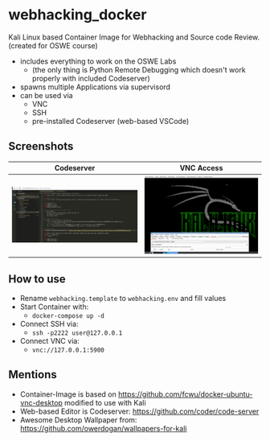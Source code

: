 # webhacking_docker

Kali Linux based Container Image for Webhacking and Source code Review. (created for OSWE course)

  * includes everything to work on the OSWE Labs
    * (the only thing is Python Remote Debugging which doesn't work properly with included Codeserver)
  * spawns multiple Applications via supervisord
  * can be used via
    * VNC
    * SSH
    * pre-installed Codeserver (web-based VSCode)

## Screenshots

| Codeserver | VNC Access |
|--------------------------------------|--------------------------------------|
| ![](screenshots/codeserver.png) | ![](screenshots/vnc.png) |

## How to use

  * Rename `webhacking.template` to `webhacking.env` and fill values
  * Start Container with:
    * `docker-compose up -d`
  * Connect SSH via:
    * `ssh -p2222 user@127.0.0.1`
  * Connect VNC via:
    * `vnc://127.0.0.1:5900`

## Mentions

  * Container-Image is based on https://github.com/fcwu/docker-ubuntu-vnc-desktop modified to use with Kali
  * Web-based Editor is Codeserver: https://github.com/coder/code-server
  * Awesome Desktop Wallpaper from: https://github.com/owerdogan/wallpapers-for-kali
